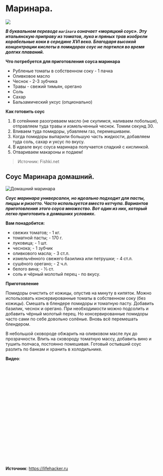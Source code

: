 # Маринара.

![](/images/Kulinar/Sous/sousy_k_makaronam_004.jpg)

_**В буквальном переводе `marinara` означает «моряцкий соус». Эту итальянскую приправу из томатов, лука и пряных трав изобрели корабельные коки в середине XVI века. Благодаря высокой концентрации кислоты в помидорах соус не портился во время долгих плаваний.**_

**Что потребуется для приготовления соуса маринара**

- Рубленые томаты в собственном соку - 1 пачка
- Оливковое масло
- Чеснок - 2-3 зубчика
- Травы - свежий тимьян, орегано
- Соль
- Сахар
- Бальзамический уксус (опционально)

**Как готовить соус**

1. В сотейнике разогреваем масло (не скупимся, наливаем побольше), отправляем туда травы и измельченный чеснок. Томим секунд 30.
2. Вливаем туда помидоры, убавляем газ, перемешиваем.
3. Когда помидоры выпарили большую часть жидкости, добавляем туда соль, сахар и уксус по вкусу.
4. В идеале вкус соуса маринара получается сладкий с кислинкой.
5. Отвариваем макароны и подаем!

> Источник: Fishki.net

## Соус Маринара домашний.

![Домашний маринара](/images/Kulinar/Sous/home_marinara.jpg 'Домашний маринара')

_**Соус маринара универсален, но идеально подходит для пасты, пиццы и ризотто. Часто используется вместо кетчупа. Вариантов приготовления этого соуса множество. Вот один из них, который легко приготовить в домашних условиях.**_

**Вам понадобится:**

- свежих томатов; - 1 кг.
- томатной пасты; - 170 г.
- луковица; - 1 шт.
- чеснока; - 1 зубчик
- оливкового масла; - 3 ст.л.
- измельчённого свежего базилика или петрушки; - 4 ст.л.
- сушёного орегано; - 2 ч.л.
- белого вина; - ⅓ ст.
- соль и чёрный молотый перец - по вкусу.

**Приготовление**

Помидоры очистить от кожицы, опустив на минуту в кипяток. Можно использовать консервированные томаты в собственном соку (без кожицы). Смешать в блендере помидоры и томатную пасту. Добавить базилик, чеснок и орегано. При необходимости можно подсолить и добавить чёрный молотый перец. Но консервированные помидоры часто сами по себе довольно солёные. Вновь всё перемешать блендером.

В небольшой сковороде обжарить на оливковом масле лук до прозрачности. Влить на сковороду томатную массу, добавить вино и тушить полчаса, постоянно помешивая. Готовый остывший соус разлить по банкам и хранить в холодильнике.

**Видео**:

<div class="youtube" id="t3XApS6mBLo" style="width: 560px; height: 315px;"></div>

**Источник**: https://lifehacker.ru
